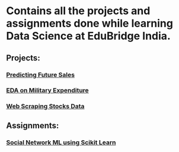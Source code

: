 # Contains all the projects and assignments done while learning Data Science at EduBridge India.

## Projects:

<a href="https://github.com/athulyesudas/Edubridge-Data-Analytics/tree/main/Projects/Predicting%20Future%20Sales"><h3>Predicting Future Sales</h3></a>

<a href="https://github.com/athulyesudas/Edubridge-Data-Analytics/tree/main/Projects/Military%20Expenditure%20EDA%20(RStudio)"><h3>EDA on Military Expenditure</h3></a>

<a href="https://github.com/athulyesudas/Edubridge-Data-Analytics/tree/main/Projects/Money%20Control%20-%20Web%20Scraping%20(Python)"><h3>Web Scraping Stocks Data</h3></a>

## Assignments:

<a href="https://github.com/athulyesudas/Edubridge-Data-Analytics/tree/main/Assignments/Social%20Network%20ML%20(Python)"><h3>Social Network ML using Scikit Learn</h3></a>

